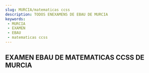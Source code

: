 ```yaml
---
slug: MURCIA/matematicas ccss
description: TODOS ENEXAMENS DE EBAU DE MURCIA
keywords:
 - MURCIA
 - EXAMEN
 - EBAU
 - matematicas ccss
---
```

## EXAMEN EBAU DE MATEMATICAS CCSS DE MURCIA

